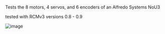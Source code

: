 Tests the 8 motors, 4 servos, and 6 encoders of an Alfredo Systems NoU3

tested with RCMv3 versions 0.8 - 0.9

![image](https://github.com/user-attachments/assets/ecc538e8-e854-4f65-9af5-89176d020827)
